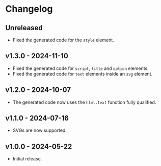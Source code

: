 # Changelog

## Unreleased

- Fixed the generated code for the `style` element.

## v1.3.0 - 2024-11-10

- Fixed the generated code for `script`, `title` and `option` elements.
- Fixed the generated code for `text` elements inside an `svg` element.

## v1.2.0 - 2024-10-07

- The generated code now uses the `html.text` function fully qualified.

## v1.1.0 - 2024-07-16

- SVGs are now supported.

## v1.0.0 - 2024-05-22

- Initial release.
